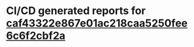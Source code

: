 # CI/CD generated reports for [caf43322e867e01ac218caa5250fee6c6f2cbf2a](https://github.com/hydephp/develop/commit/caf43322e867e01ac218caa5250fee6c6f2cbf2a)
